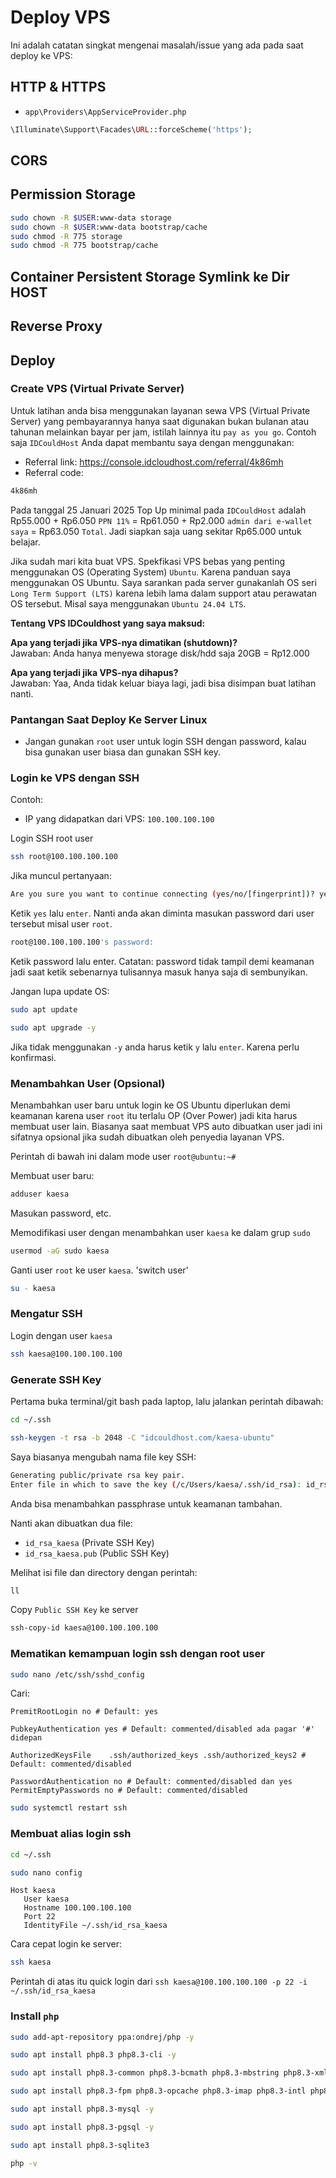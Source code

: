 # Deploy VPS

Ini adalah catatan singkat mengenai masalah/issue yang ada pada saat deploy ke VPS:

## HTTP & HTTPS

- `app\Providers\AppServiceProvider.php`
```php
\Illuminate\Support\Facades\URL::forceScheme('https');
```
## CORS

## Permission Storage
```bash
sudo chown -R $USER:www-data storage
sudo chown -R $USER:www-data bootstrap/cache
sudo chmod -R 775 storage
sudo chmod -R 775 bootstrap/cache
```

## Container Persistent Storage Symlink ke Dir HOST

## Reverse Proxy


## Deploy

### Create VPS (Virtual Private Server)

Untuk latihan anda bisa menggunakan layanan sewa VPS (Virtual Private Server) yang pembayarannya hanya saat digunakan bukan bulanan atau tahunan melainkan bayar per jam, istilah lainnya itu `pay as you go`. Contoh saja `IDCouldHost` Anda dapat membantu saya dengan menggunakan:
- Referral link: https://console.idcloudhost.com/referral/4k86mh
- Referral code:  
```txt
4k86mh
```

Pada tanggal 25 Januari 2025 Top Up minimal pada `IDCouldHost` adalah Rp55.000 + Rp6.050 `PPN 11%` = Rp61.050 + Rp2.000 `admin dari e-wallet saya` = Rp63.050 `Total`.
Jadi siapkan saja uang sekitar Rp65.000 untuk belajar.

Jika sudah mari kita buat VPS. Spekfikasi VPS bebas yang penting menggunakan OS (Operating System) `Ubuntu`. Karena panduan saya menggunakan OS Ubuntu. Saya sarankan pada server gunakanlah OS seri `Long Term Support (LTS)` karena lebih lama dalam support atau perawatan OS tersebut. Misal saya menggunakan `Ubuntu 24.04 LTS`.

**Tentang VPS IDCouldhost yang saya maksud:**

**Apa yang terjadi jika VPS-nya dimatikan (shutdown)?**  
Jawaban: Anda hanya menyewa storage disk/hdd saja 20GB = Rp12.000

**Apa yang terjadi jika VPS-nya dihapus?**  
Jawaban: Yaa, Anda tidak keluar biaya lagi, jadi bisa disimpan buat latihan nanti.
### Pantangan Saat Deploy Ke Server Linux

- Jangan gunakan `root` user untuk login SSH dengan password, kalau bisa gunakan user biasa dan gunakan SSH key.

### Login ke VPS dengan SSH

Contoh: 
- IP yang didapatkan dari VPS: `100.100.100.100`

Login SSH root user
```bash
ssh root@100.100.100.100
```

Jika muncul pertanyaan:
```bash
Are you sure you want to continue connecting (yes/no/[fingerprint])? yes
```

Ketik `yes` lalu `enter`. Nanti anda akan diminta masukan password dari user tersebut misal user `root`.

```bash
root@100.100.100.100's password:
```

Ketik password lalu enter. Catatan: password tidak tampil demi keamanan jadi saat ketik sebenarnya tulisannya masuk hanya saja di sembunyikan.

Jangan lupa update OS:
```bash
sudo apt update
```

```bash
sudo apt upgrade -y
```

Jika tidak menggunakan `-y` anda harus ketik `y` lalu `enter`. Karena perlu konfirmasi.

### Menambahkan User (Opsional)

Menambahkan user baru untuk login ke OS Ubuntu diperlukan demi keamanan karena user `root` itu terlalu OP (Over Power) jadi kita harus membuat user lain. Biasanya saat membuat VPS auto dibuatkan user jadi ini sifatnya opsional jika sudah dibuatkan oleh penyedia layanan VPS.

Perintah di bawah ini dalam mode user `root@ubuntu:~#` 

Membuat user baru:
```bash
adduser kaesa
```

Masukan password, etc.

Memodifikasi user dengan menambahkan user `kaesa` ke dalam grup `sudo`
```bash
usermod -aG sudo kaesa
```

Ganti user `root` ke user `kaesa`. 'switch user'
```bash
su - kaesa
```

### Mengatur SSH

Login dengan user `kaesa`
```bash
ssh kaesa@100.100.100.100
```

### Generate SSH Key

Pertama buka terminal/git bash pada laptop, lalu jalankan perintah dibawah:

```bash
cd ~/.ssh
```

```bash
ssh-keygen -t rsa -b 2048 -C "idcouldhost.com/kaesa-ubuntu"
```

Saya biasanya mengubah nama file key SSH:
```bash
Generating public/private rsa key pair.
Enter file in which to save the key (/c/Users/kaesa/.ssh/id_rsa): id_rsa_kaesa
```

Anda bisa menambahkan passphrase untuk keamanan tambahan.

Nanti akan dibuatkan dua file:
- `id_rsa_kaesa` (Private SSH Key)
- `id_rsa_kaesa.pub` (Public SSH Key)

Melihat isi file dan directory dengan perintah:
```bash
ll
```

Copy `Public SSH Key` ke server
```bash
ssh-copy-id kaesa@100.100.100.100
```

### Mematikan kemampuan login ssh dengan root user 
```bash
sudo nano /etc/ssh/sshd_config
```

Cari:
```sshd_config
PremitRootLogin no # Default: yes

PubkeyAuthentication yes # Default: commented/disabled ada pagar '#' didepan

AuthorizedKeysFile    .ssh/authorized_keys .ssh/authorized_keys2 # Default: commented/disabled

PasswordAuthentication no # Default: commented/disabled dan yes
PermitEmptyPasswords no # Default: commented/disabled
```

```bash
sudo systemctl restart ssh
```


### Membuat alias login ssh

```bash
cd ~/.ssh
```

```bash
sudo nano config
```

```config
Host kaesa
   User kaesa
   Hostname 100.100.100.100
   Port 22
   IdentityFile ~/.ssh/id_rsa_kaesa
```

Cara cepat login ke server:
```bash
ssh kaesa
```

Perintah di atas itu quick login dari `ssh kaesa@100.100.100.100 -p 22 -i ~/.ssh/id_rsa_kaesa`

### Install `php`

```bash
sudo add-apt-repository ppa:ondrej/php -y
```

```bash
sudo apt install php8.3 php8.3-cli -y
```

```bash
sudo apt install php8.3-common php8.3-bcmath php8.3-mbstring php8.3-xml php8.3-curl php8.3-gd php8.3-zip -y
```

```bash
sudo apt install php8.3-fpm php8.3-opcache php8.3-imap php8.3-intl php8.3-readline php8.3-soap -y
```

```bash
sudo apt install php8.3-mysql -y
```

```bash
sudo apt install php8.3-pgsql -y
```

```bash
sudo apt install php8.3-sqlite3
```

```bash
php -v
```